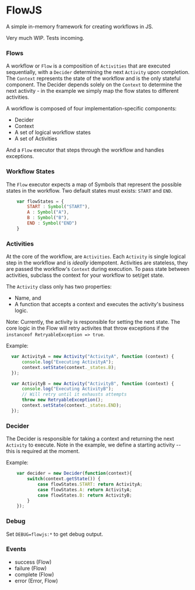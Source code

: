 # FlowJS
A simple in-memory framework for creating workflows in JS.

Very much WIP. Tests incoming.

### Flows
A workflow or `Flow` is a composition of `Activities` that are executed sequentially, with a `Decider` determining the next `Activity` upon completion. The `Context` represents the state of the workflow and is the only stateful component. The Decider depends solely on the `Context` to determine the next activity - in the example we simply map the flow states to different activities.

A workflow is composed of four implementation-specific components:
* Decider
* Context
* A set of logical workflow states
* A set of Activities

And a `Flow` executor that steps through the workflow and handles exceptions.

### Workflow States

The `Flow` executor expects a map of Symbols that represent the possible states in the workflow. Two default states must exists: `START` and `END`.

```javascript
    var flowStates = {
        START : Symbol("START"),
        A : Symbol("A"),
        B : Symbol("B"),
        END : Symbol("END")
    }
```

### Activities
At the core of the workflow, are `Activities`. Each `Activity` is single logical step in the workflow and is _ideally_ idempotent. Activities are stateless, they are passed the workflow's `Context` during execution. To pass state between activities, subclass the context for your workflow to set/get state.

The `Activity` class only has two properties:
* Name, and
* A function that accepts a context and executes the activity's business logic.

Note: Currently, the activity is responsible for setting the next state. The core logic in the Flow will retry activites that throw exceptions if the `instanceof RetryableException => true`.

Example:

```javascript
  var ActivityA = new Activity("ActivityA", function (context) {
      console.log("Executing ActivityA");
      context.setState(context._states.B);
  });

  var ActivityB = new Activity("ActivityB", function (context) {
      console.log("Executing ActivityB");
      // Will retry until it exhausts attempts
      throw new RetryableException();
      context.setState(context._states.END);
  });
```
### Decider
The Decider is responsible for taking a context and returning the next `Activity` to execute. Note in the example, we define a starting activity -- this is required at the moment.

Example: 
```javascript
    var decider = new Decider(function(context){
        switch(context.getState()) {
            case flowStates.START: return ActivityA;
            case flowStates.A: return ActivityA;
            case flowStates.B: return ActivityB;
        }
    });
```

### Debug
Set `DEBUG=flowjs:*` to get debug output.

### Events
* success (Flow)
* failure (Flow)
* complete (Flow)
* error (Error, Flow)
